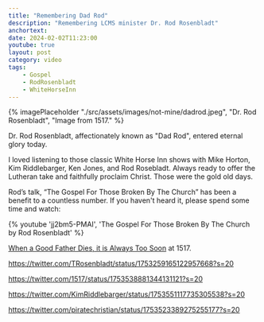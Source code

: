 ```yaml
---
title: "Remembering Dad Rod"
description: "Remembering LCMS minister Dr. Rod Rosenbladt"
anchortext: 
date: 2024-02-02T11:23:00
youtube: true
layout: post
category: video
tags:
    - Gospel
    - RodRosenbladt
    - WhiteHorseInn
---
```

{% imagePlaceholder "./src/assets/images/not-mine/dadrod.jpeg", "Dr. Rod Rosenbladt", "Image from 1517." %}

Dr. Rod Rosenbladt, affectionately known as "Dad Rod", entered eternal glory today.

I loved listening to those classic White Horse Inn shows with Mike Horton, Kim Riddlebarger, Ken Jones, and Rod Rosebladt. Always ready to offer the Lutheran take and faithfully proclaim Christ.  Those were the gold old days.

Rod’s talk, “The Gospel For Those Broken By The Church” has been a benefit to a countless number. If you haven't heard it, please spend some time and watch:

{% youtube 'jj2bm5-PMAI', 'The Gospel For Those Broken By The Church by Rod Rosenbladt' %}

[When a Good Father Dies, it is Always Too Soon](https://www.1517.org/articles/when-a-good-father-dies-it-is-always-too-soon) at 1517.

https://twitter.com/TRosenbladt/status/1753259165122957668?s=20

https://twitter.com/1517/status/1753538881344131121?s=20

https://twitter.com/KimRiddlebarger/status/1753551117735305538?s=20

https://twitter.com/piratechristian/status/1753523389275255177?s=20

